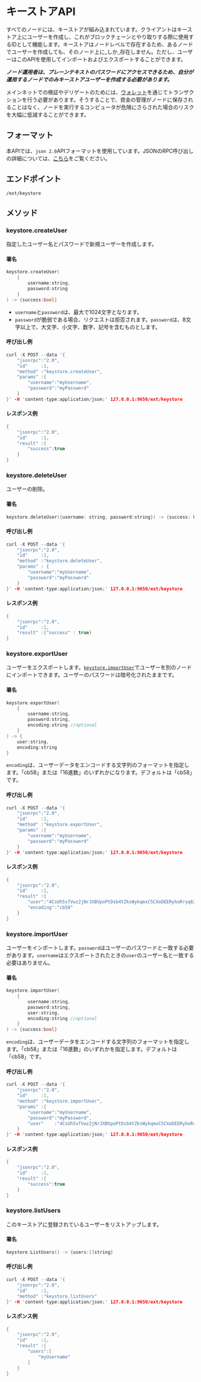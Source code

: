 # キーストアAPI

すべてのノードには、キーストアが組み込まれています。クライアントはキーストア上にユーザーを作成し、これがブロックチェーンとやり取りする際に使用するIDとして機能します。キーストアはノードレベルで存在するため、あるノードでユーザーを作成しても、そのノード上に_しか_存在しません。ただし、ユーザーはこのAPIを使用してインポートおよびエクスポートすることができます。

_**ノード運用者は、プレーンテキストのパスワードにアクセスできるため、自分が運用するノードでのみキーストアユーザーを作成する必要があります。**_

メインネットでの検証やデリゲートのためには、[ウォレット](../tutorials/nodes-and-staking/staking-avax-by-validating-or-delegating-with-the-avalanche-wallet.md)を通じてトランザクションを行う必要があります。そうすることで、資金の管理がノードに保存されることはなく、ノードを実行するコンピュータが危険にさらされた場合のリスクを大幅に低減することができます。

## フォーマット

本APIでは、`json 2.0`APIフォーマットを使用しています。JSONのRPC呼び出しの詳細については、[こちら](issuing-api-calls.md)をご覧ください。

## エンドポイント

```text
/ext/keystore
```

## メソッド

### keystore.createUser

指定したユーザー名とパスワードで新規ユーザーを作成します。

#### **署名**

```cpp
keystore.createUser(
    {
        username:string,
        password:string
    }
) -> {success:bool}
```

* `username`と`password`は、最大で1024文字となります。
* `password`が脆弱である場合、リクエストは拒否されます。`password`は、8文字以上で、大文字、小文字、数字、記号を含むものとします。

#### **呼び出し例**

```cpp
curl -X POST --data '{
    "jsonrpc":"2.0",
    "id"     :1,
    "method" :"keystore.createUser",
    "params" :{
        "username":"myUsername",
        "password":"myPassword"
    }
}' -H 'content-type:application/json;' 127.0.0.1:9650/ext/keystore
```

#### **レスポンス例**

```cpp
{
    "jsonrpc":"2.0",
    "id"     :1,
    "result" :{
        "success":true
    }
}
```

### keystore.deleteUser

ユーザーの削除。

#### **署名**

```cpp
keystore.deleteUser({username: string, password:string}) -> {success: bool}
```

#### **呼び出し例**

```cpp
curl -X POST --data '{
    "jsonrpc":"2.0",
    "id"     :1,
    "method" :"keystore.deleteUser",
    "params" : {
        "username":"myUsername",
        "password":"myPassword"
    }
}' -H 'content-type:application/json;' 127.0.0.1:9650/ext/keystore
```

#### **レスポンス例**

```cpp
{
    "jsonrpc":"2.0",
    "id"     :1,
    "result" :{"success" : true}
}
```

### keystore.exportUser

ユーザーをエクスポートします。[`keystore.importUser`](keystore-api.md#keystore-importuser)でユーザーを別のノードにインポートできます。ユーザーのパスワードは暗号化されたままです。

#### **署名**

```cpp
keystore.exportUser(
    {
        username:string,
        password:string,
        encoding:string //optional
    }
) -> {
    user:string,
    encoding:string
}
```

`encoding`は、ユーザーデータをエンコードする文字列のフォーマットを指定します。「cb58」または「16進数」のいずれかになります。デフォルトは「cb58」です。

#### **呼び出し例**

```cpp
curl -X POST --data '{
    "jsonrpc":"2.0",
    "id"     :1,
    "method" :"keystore.exportUser",
    "params" :{
        "username":"myUsername",
        "password":"myPassword"
    }
}' -H 'content-type:application/json;' 127.0.0.1:9650/ext/keystore
```

#### **レスポンス例**

```cpp
{
    "jsonrpc":"2.0",
    "id"     :1,
    "result" :{
        "user":"4CsUh5sfVwz2jNrJXBVpoPtDsb4tZksWykqmxC5CXoDEERyhoRryq62jYTETYh53y13v7NzeReisi",
        "encoding":"cb58"
    }
}
```

### keystore.importUser

ユーザーをインポートします。`password`はユーザーのパスワードと一致する必要があります。`username`はエクスポートされたときの`user`のユーザー名と一致する必要はありません。

#### **署名**

```cpp
keystore.importUser(
    {
        username:string,
        password:string,
        user:string,
        encoding:string //optional
    }
) -> {success:bool}
```

`encoding`は、ユーザーデータをエンコードする文字列のフォーマットを指定します。「cb58」または「16進数」のいずれかを指定します。デフォルトは「cb58」です。

#### **呼び出し例**

```cpp
curl -X POST --data '{
    "jsonrpc":"2.0",
    "id"     :1,
    "method" :"keystore.importUser",
    "params" :{
        "username":"myUsername",
        "password":"myPassword",
        "user"    :"4CsUh5sfVwz2jNrJXBVpoPtDsb4tZksWykqmxC5CXoDEERyhoRryq62jYTETYh53y13v7NzeReisi"
    }
}' -H 'content-type:application/json;' 127.0.0.1:9650/ext/keystore
```

#### **レスポンス例**

```cpp
{
    "jsonrpc":"2.0",
    "id"     :1,
    "result" :{
        "success":true
    }
}
```

### keystore.listUsers

このキーストアに登録されているユーザーをリストアップします。

#### **署名**

```cpp
keystore.ListUsers() -> {users:[]string}
```

#### **呼び出し例**

```cpp
curl -X POST --data '{
    "jsonrpc":"2.0",
    "id"     :1,
    "method" :"keystore.listUsers"
}' -H 'content-type:application/json;' 127.0.0.1:9650/ext/keystore
```

#### **レスポンス例**

```cpp
{
    "jsonrpc":"2.0",
    "id"     :1,
    "result" :{
        "users":[
            "myUsername"
        ]
    }
}
```

